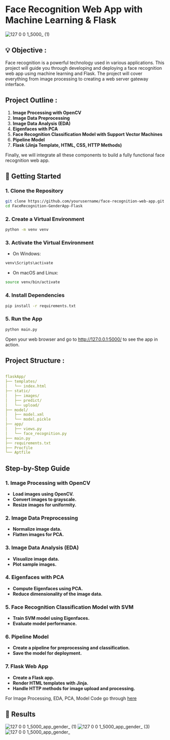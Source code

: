 # Face Recognition Web App with Machine Learning & Flask

![127 0 0 1_5000_ (1)](https://github.com/FYT3RP4TIL/FaceRecognition-GenderApp-Flask/assets/113416452/397591ac-0120-4bc5-bbc2-39adf433edea)

## :bulb: Objective :

Face recognition is a powerful technology used in various applications. This project will guide you through developing and deploying a face recognition web app using machine learning and Flask. The project will cover everything from image processing to creating a web server gateway interface.

## Project Outline :

1. **Image Processing with OpenCV**
2. **Image Data Preprocessing**
3. **Image Data Analysis (EDA)**
4. **Eigenfaces with PCA**
5. **Face Recognition Classification Model with Support Vector Machines**
6. **Pipeline Model**
7. **Flask (Jinja Template, HTML, CSS, HTTP Methods)**

Finally, we will integrate all these components to build a fully functional face recognition web app.

## 🚀&nbsp;Getting Started

### 1. Clone the Repository

```bash
git clone https://github.com/yourusername/face-recognition-web-app.git
cd FaceRecognition-GenderApp-Flask
```

### 2. Create a Virtual Environment

```bash
python -m venv venv
```

### 3. Activate the Virtual Environment

- On Windows:
```bash
venv\Scripts\activate
```
- On macOS and Linux:
```bash
source venv/bin/activate
```
### 4. Install Dependencies
```bash
pip install -r requirements.txt
```

### 5. Run the App
```bash
python main.py
```
Open your web browser and go to http://127.0.0.1:5000/ to see the app in action.

## Project Structure :

```yml

flaskApp/
├── templates/
│   └── index.html
├── static/
│   ├── images/
│   ├── predict/
│   └── upload/
├── model/
│   ├── model.xml
│   └── model.pickle
├── app/
│   ├── views.py
│   └── face_recognition.py
├── main.py
├── requirements.txt
├── Procfile
└── Aptfile

```

## Step-by-Step Guide

### 1. Image Processing with OpenCV
- **Load images using OpenCV.**
- **Convert images to grayscale.**
- **Resize images for uniformity.**

### 2. Image Data Preprocessing
- **Normalize image data.**
- **Flatten images for PCA.**

### 3. Image Data Analysis (EDA)
- **Visualize image data.**
- **Plot sample images.**

### 4. Eigenfaces with PCA
- **Compute Eigenfaces using PCA.**
- **Reduce dimensionality of the image data.**

### 5. Face Recognition Classification Model with SVM
- **Train SVM model using Eigenfaces.**
- **Evaluate model performance.**

### 6. Pipeline Model
- **Create a pipeline for preprocessing and classification.**
- **Save the model for deployment.**

### 7. Flask Web App
- **Create a Flask app.**
- **Render HTML templates with Jinja.**
- **Handle HTTP methods for image upload and processing.**

For Image Processing, EDA, PCA, Model Code go through [here](https://github.com/FYT3RP4TIL/ImageProcessing_EDA_SVM-Model)

## :key: Results

![127 0 0 1_5000_app_gender_ (1)](https://github.com/FYT3RP4TIL/FaceRecognition-GenderApp-Flask/assets/113416452/72122fc2-a6b0-4db5-97be-4d828e69527c)
![127 0 0 1_5000_app_gender_ (3)](https://github.com/FYT3RP4TIL/FaceRecognition-GenderApp-Flask/assets/113416452/f8f971e1-0563-4d50-b340-e11c26d4f954)
![127 0 0 1_5000_app_gender_](https://github.com/FYT3RP4TIL/FaceRecognition-GenderApp-Flask/assets/113416452/6bd8c26c-1277-4520-87ab-c3c2471cf507)
